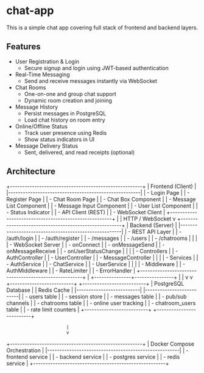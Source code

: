 # chat-app

This is a simple chat app covering full stack of frontend and backend layers.

## Features
- User Registration & Login
    - Secure signup and login using JWT-based authentication
- Real-Time Messaging
    - Send and receive messages instantly via WebSocket
- Chat Rooms
    - One-on-one and group chat support
    - Dynamic room creation and joining
- Message History
    - Persist messages in PostgreSQL
    - Load chat history on room entry
- Online/Offline Status
    - Track user presence using Redis
    - Show status indicators in UI
- Message Delivery Status
    - Sent, delivered, and read receipts (optional)


## Architecture
+------------------------------------------------------+
|                    Frontend (Client)                 |
|------------------------------------------------------|
| - Login Page                                         |
| - Register Page                                      |
| - Chat Room Page                                     |
| - Chat Box Component                                 |
| - Message List Component                             |
| - Message Input Component                            |
| - User List Component                                |
| - Status Indicator                                   |
| - API Client (REST)                                  |
| - WebSocket Client                                   |
+------------------------------------------------------+
                          |
                          | HTTP / WebSocket
                          v
+------------------------------------------------------+
|                    Backend (Server)                  |
|------------------------------------------------------|
| - REST API Layer                                     |
|     - /auth/login                                    |
|     - /auth/register                                 |
|     - /messages                                      |
|     - /users                                         |
|     - /chatrooms                                     |
|                                                      |
| - WebSocket Server                                   |
|     - onConnect                                      |
|     - onMessageSend                                  |
|     - onMessageReceive                               |
|     - onUserStatusChange                             |
|                                                      |
| - Controllers                                        |
|     - AuthController                                 |
|     - UserController                                 |
|     - MessageController                              |
|                                                      |
| - Services                                           |
|     - AuthService                                    |
|     - ChatService                                    |
|     - UserService                                    |
|                                                      |
| - Middleware                                         |
|     - AuthMiddleware                                 |
|     - RateLimiter                                    |
|     - ErrorHandler                                   |
+------------------------------------------------------+
                          |
          +---------------+----------------+
          |                                |
          v                                v
+--------------------------+   +--------------------------+
|     PostgreSQL Database  |   |        Redis Cache       |
|--------------------------|   |--------------------------|
| - users table            |   | - session store          |
| - messages table         |   | - pub/sub channels       |
| - chatrooms table        |   | - online user tracking   |
| - chatroom_users table   |   | - rate limit counters    |
+--------------------------+   +--------------------------+

                          |
                          v
+------------------------------------------------------+
|               Docker Compose Orchestration           |
|------------------------------------------------------|
| - frontend service                                   |
| - backend service                                    |
| - postgres service                                   |
| - redis service                                      |
+------------------------------------------------------+